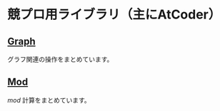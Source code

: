 <script>
MathJax = {
  tex: {
    inlineMath: [['$', '$'], ['\\(', '\\)']]
  },
  svg: {
    fontCache: 'global'
  }
};
</script>
<script type="text/javascript" id="MathJax-script" async
  src="https://cdn.jsdelivr.net/npm/mathjax@3/es5/tex-svg.js">
</script>
# 競プロ用ライブラリ（主にAtCoder）

## [Graph](graph)

グラフ関連の操作をまとめています。

## [Mod](mod)

$mod$ 計算をまとめています。
